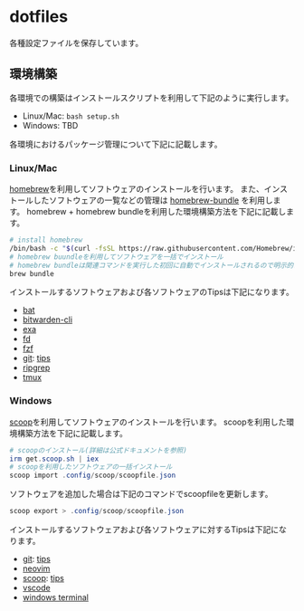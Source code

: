 # dotfiles

各種設定ファイルを保存しています。

## 環境構築

各環境での構築はインストールスクリプトを利用して下記のように実行します。

- Linux/Mac: `bash setup.sh`
- Windows: TBD

各環境におけるパッケージ管理について下記に記載します。

### Linux/Mac

[homebrew](https://brew.sh/)を利用してソフトウェアのインストールを行います。
また、インストールしたソフトウェアの一覧などの管理は [homebrew-bundle](https://github.com/Homebrew/homebrew-bundle) を利用します。
homebrew + homebrew bundleを利用した環境構築方法を下記に記載します。

```sh
# install homebrew
/bin/bash -c "$(curl -fsSL https://raw.githubusercontent.com/Homebrew/install/HEAD/install.sh)"
# homebrew buundleを利用してソフトウェアを一括でインストール
# homebrew bundleは関連コマンドを実行した初回に自動でインストールされるので明示的に実施しない
brew bundle
```

インストールするソフトウェアおよび各ソフトウェアのTipsは下記になります。

- [bat](https://github.com/sharkdp/bat)
- [bitwarden-cli](https://github.com/bitwarden/clients)
- [exa](https://github.com/ogham/exa)
- [fd](https://github.com/sharkdp/fd)
- [fzf](https://github.com/junegunn/fzf)
- [git](https://github.com/git/git): [tips](https://iimuz.github.io/scrapbook/zettelkasten/scrapbook-20221127091453/)
- [ripgrep](https://github.com/BurntSushi/ripgrep)
- [tmux](https://github.com/tmux/tmux)

### Windows

[scoop](https://scoop.sh/)を利用してソフトウェアのインストールを行います。
scoopを利用した環境構築方法を下記に記載します。

```ps1
# scoopのインストール(詳細は公式ドキュメントを参照)
irm get.scoop.sh | iex
# scoopを利用したソフトウェアの一括インストール
scoop import .config/scoop/scoopfile.json
```

ソフトウェアを追加した場合は下記のコマンドでscoopfileを更新します。

```ps1
scoop export > .config/scoop/scoopfile.json
```

インストールするソフトウェアおよび各ソフトウェアに対するTipsは下記になります。

- [git](https://github.com/git/git): [tips](https://iimuz.github.io/scrapbook/zettelkasten/scrapbook-20221127091453/)
- [neovim](https://github.com/neovim/neovim)
- [scoop](https://scoop.sh/): [tips](https://iimuz.github.io/scrapbook/zettelkasten/scrapbook-20221217120338/)
- [vscode](https://github.com/microsoft/vscode)
- [windows terminal](https://github.com/microsoft/terminal)
